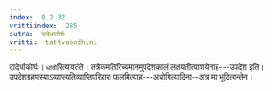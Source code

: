 ```yaml
---
index:  8.2.32
vrittiindex:  285
sutra:  दादेर्धातोर्घः
vritti:  tattvabodhini 
---
```


दादेर्धाकोर्घः। `धातो`रित्यावर्तते। तत्रैकमतिरिच्यमानमुपदेशकालं लक्षयतीत्याशयेनाह---उपदेश इति। उपदेशग्रहणस्याऽव्याप्त्यतिव्याप्तिपरिहारः फलमित्याह---अधोगित्यादिना--अत्र मा भूदित्यन्तेन।

